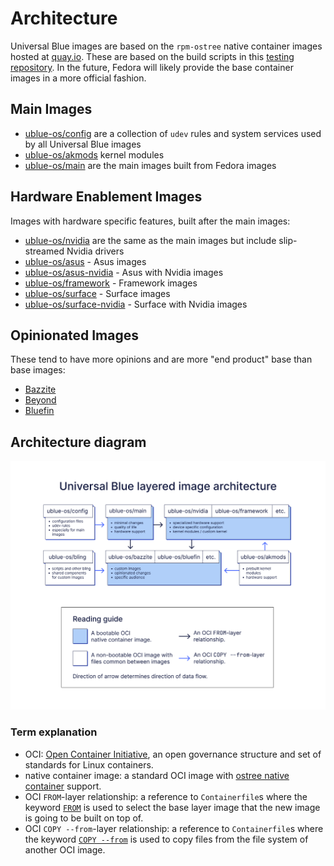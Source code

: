 # Architecture

Universal Blue images are based on the `rpm-ostree` native container images hosted at [quay.io](https://quay.io/organization/fedora-ostree-desktops). These are based on the build scripts in this [testing repository](https://gitlab.com/fedora/ostree/ci-test). In the future, Fedora will likely provide the base container images in a more official fashion.

## Main Images

- [ublue-os/config](https://github.com/ublue-os/config) are a collection of `udev` rules and system services used by all Universal Blue images
- [ublue-os/akmods](https://github.com/ublue-os/akmods) kernel modules 
- [ublue-os/main](https://github.com/ublue-os/main) are the main images built from Fedora images 

## Hardware Enablement Images

Images with hardware specific features, built after the main images:

- [ublue-os/nvidia](https://github.com/ublue-os/nvidia) are the same as the main images but include slip-streamed Nvidia drivers
- [ublue-os/asus](https://github.com/ublue-os/asus) - Asus images
- [ublue-os/asus-nvidia](https://github.com/ublue-os/asus-nvidia) - Asus with Nvidia images
- [ublue-os/framework](https://github.com/ublue-os/framework) - Framework images
- [ublue-os/surface](https://github.com/ublue-os/surface) - Surface images
- [ublue-os/surface-nvidia](https://github.com/ublue-os/surface-nvidia) - Surface with Nvidia images

## Opinionated Images 

These tend to have more opinions and are more "end product" base than base images: 
  
- [Bazzite](https://github.com/ublue-os/bazzite/)
- [Beyond](https://github.com/ublue-os/beyond)
- [Bluefin](https://github.com/ublue-os/bluefin)

## Architecture diagram

![Diagram of the Universal Blue layered image architecture explaining same things as the above text in a visual manner.](ublue-architecture-graph.png)

### Term explanation

- OCI: [Open Container Initiative](https://opencontainers.org/), an open governance structure and set of standards for Linux containers.
- native container image: a standard OCI image with [ostree native container](https://fedoraproject.org/wiki/Changes/OstreeNativeContainerStable) support.
- OCI `FROM`-layer relationship: a reference to `Containerfile`s where the keyword [`FROM`](https://docs.docker.com/engine/reference/builder/#from) is used to select the base layer image that the new image is going to be built on top of.
- OCI `COPY --from`-layer relationship: a reference to `Containerfile`s where the keyword [`COPY --from`](https://docs.docker.com/build/building/multi-stage/#use-an-external-image-as-a-stage) is used to copy files from the file system of another OCI image.
